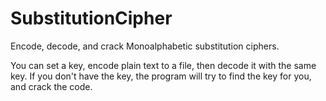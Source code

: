 # SubstitutionCipher
Encode, decode, and crack Monoalphabetic substitution ciphers.

You can set a key, encode plain text to a file, then decode it with the same key. If you don't have the key, the program will try to find the key for you, and crack the code. 
